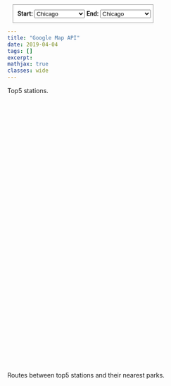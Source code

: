 ```yaml
---
title: "Google Map API"
date: 2019-04-04
tags: []
excerpt:
mathjax: true
classes: wide
---
```


Top5 stations.

<head>
  <script type="text/javascript" src="https://www.gstatic.com/charts/loader.js"></script>
  <script type="text/javascript">
    google.charts.load("current", {
      "packages":["map"],
      "mapsApiKey": "AIzaSyAB-pv1qhTq8z2GnUDOK9vJQyErovz2eEo"
  });
    google.charts.setOnLoadCallback(drawChart);
    function drawChart() {
      var data = google.visualization.arrayToDataTable([
        ['Lat', 'Long', 'Name'],
        [40.696823, -73.935390, 'Top 1'],
        [40.668947, -73.931834, 'Top 2'],
        [40.662563, -73.908905, 'Top 3'],
        [40.678914, -73.903900, 'Top 4'],
        [40.675401, -73.871903, 'Top 5']
      ]);
      var map = new google.visualization.Map(document.getElementById('map_div'));
      map.draw(data, {
        showTooltip: true,
        showInfoWindow: true,
        mapTypeId: 'satellite'
      });
    }
  </script>
</head>
<body>
  <div id="map_div" style="width: 800px; height: 600px"></div>
</body>



Routes between top5 stations and their nearest parks.


<head>
  <meta name="viewport" content="initial-scale=1.0, user-scalable=no">
  <meta charset="utf-8">
  <title>Directions Service</title>
  <style>
    #map {
      height: 425px;
    }
    #floating-panel {
      position: absolute;
      top: 10px;
      left: 25%;
      z-index: 5;
      background-color: #fff;
      padding: 5px;
      border: 1px solid #999;
      text-align: center;
      font-family: 'Roboto','sans-serif';
      line-height: 30px;
      padding-left: 10px;
    }
  </style>
</head>
<body>
  <div id="floating-panel">
  <b>Start: </b>
  <select id="start">
    <option value="chicago, il">Chicago</option>
    <option value="st louis, mo">St Louis</option>
    <option value="joplin, mo">Joplin, MO</option>
    <option value="oklahoma city, ok">Oklahoma City</option>
    <option value="amarillo, tx">Amarillo</option>
    <option value="gallup, nm">Gallup, NM</option>
    <option value="flagstaff, az">Flagstaff, AZ</option>
    <option value="winona, az">Winona</option>
    <option value="kingman, az">Kingman</option>
    <option value="barstow, ca">Barstow</option>
    <option value="san bernardino, ca">San Bernardino</option>
    <option value="los angeles, ca">Los Angeles</option>
  </select>
  <b>End: </b>
  <select id="end">
    <option value="chicago, il">Chicago</option>
    <option value="st louis, mo">St Louis</option>
    <option value="joplin, mo">Joplin, MO</option>
    <option value="oklahoma city, ok">Oklahoma City</option>
    <option value="amarillo, tx">Amarillo</option>
    <option value="gallup, nm">Gallup, NM</option>
    <option value="flagstaff, az">Flagstaff, AZ</option>
    <option value="winona, az">Winona</option>
    <option value="kingman, az">Kingman</option>
    <option value="barstow, ca">Barstow</option>
    <option value="san bernardino, ca">San Bernardino</option>
    <option value="los angeles, ca">Los Angeles</option>
  </select>
  </div>
  <div id="map"></div>
  <script>
    function initMap() {
      var directionsService = new google.maps.DirectionsService;
      var directionsDisplay = new google.maps.DirectionsRenderer;
      var map = new google.maps.Map(document.getElementById('map'), {
        zoom: 7,
        center: {lat: 41.85, lng: -87.65}
      });
      directionsDisplay.setMap(map);

      var onChangeHandler = function() {
        calculateAndDisplayRoute(directionsService, directionsDisplay);
      };
      document.getElementById('start').addEventListener('change', onChangeHandler);
      document.getElementById('end').addEventListener('change', onChangeHandler);
    }

    function calculateAndDisplayRoute(directionsService, directionsDisplay) {
      directionsService.route({
        origin: document.getElementById('start').value,
        destination: document.getElementById('end').value,
        travelMode: 'DRIVING'
      }, function(response, status) {
        if (status === 'OK') {
          directionsDisplay.setDirections(response);
        } else {
          window.alert('Directions request failed due to ' + status);
        }
      });
    }
  </script>
  <script async defer
  src="https://maps.googleapis.com/maps/api/js?key=AIzaSyAB-pv1qhTq8z2GnUDOK9vJQyErovz2eEo&callback=initMap">
  </script>
</body>
